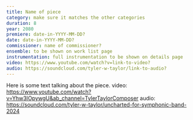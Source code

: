 ```yaml
---
title: Name of piece
category: make sure it matches the other categories
duration: 8
year: 2080
premiere: date-in-YYYY-MM-DD?
date: date-in-YYYY-MM-DD?
commissioner: name of commissioner?
ensemble: to be shown on work list page
instrumentation: full instrumentation to be shown on details page
video: https://www.youtube.com/watch?v=link-to-video?
audio: https://soundcloud.com/tyler-w-taylor/link-to-audio?
---
```


Here is some text talking about the piece.
video: https://www.youtube.com/watch?v=Yhw3IOpywgU&ab_channel=TylerTaylorComposer
audio: https://soundcloud.com/tyler-w-taylor/uncharted-for-symphonic-band-2024
